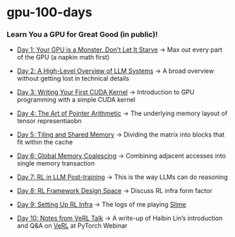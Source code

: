 # gpu-100-days

### Learn You a GPU for Great Good (in public)!

- [Day 1: Your GPU is a Monster. Don't Let It Starve](./day-1.md) -> Max out every part of the GPU (a napkin math first)

- [Day 2: A High-Level Overview of LLM Systems](./day-2.md) -> A broad overview without getting lost in technical details

- [Day 3: Writing Your First CUDA Kernel](./day-3.md) -> Introduction to GPU programming with a simple CUDA kernel

- [Day 4: The Art of Pointer Arithmetic](./day-4.md) -> The underlying memory layout of tensor representiaobn

- [Day 5: Tiling and Shared Memory](./day-5.md) ->  Dividing the matrix into blocks that fit within the cache

- [Day 6: Global Memory Coalescing](./day-6.md) -> Combining adjacent accesses into single memory transaction

- [Day 7: RL in LLM Post-training](./day-7.md) -> This is the way LLMs can do reasoning

- [Day 8: RL Framework Design Space](./day-8.md) -> Discuss RL infra form factor

- [Day 9: Setting Up RL Infra](./day-9.md) -> The logs of me playing [Slime](https://github.com/THUDM/slime)

- [Day 10: Notes from VeRL Talk](./day-10.md) -> 
A write-up of Haibin Lin’s introduction and Q&A on [VeRL](https://github.com/volcengine/verl) at PyTorch Webinar
